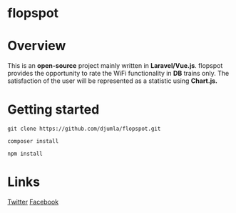 # flopspot

# Overview 

This is an **open-source** project mainly written in **Laravel/Vue.js**. flopspot provides the opportunity to rate the WiFi functionality 
in **DB** trains only. The satisfaction of the user will be represented as a statistic using **Chart.js.** 

# Getting started
```
git clone https://github.com/djumla/flopspot.git

composer install

npm install
```

# Links

[Twitter](https://twitter.com/FlopspotDE)
[Facebook](https://www.facebook.com/Flopspot-160124607925841/)
